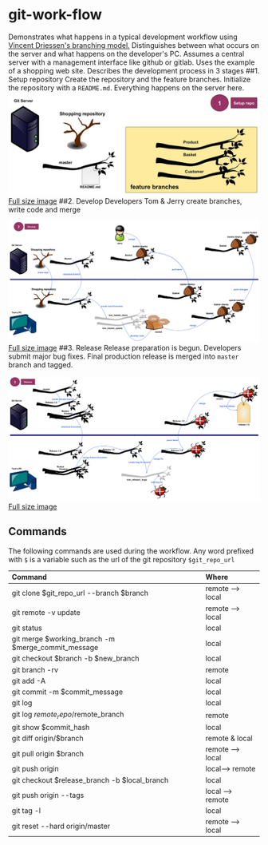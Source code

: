 # git-work-flow

Demonstrates what happens in a typical development workflow using [Vincent Driessen's branching model.](http://nvie.com/posts/a-successful-git-branching-model/) Distinguishes between what occurs on the server and what happens on the developer's PC. Assumes a central server with a management interface like github or gitlab. Uses the example of a shopping web site.
Describes the development process in 3 stages
##1. Setup repository
Create the repository and the feature branches. Initialize the repository with a `README.md`. Everything happens on the server here.
![alt text](images/gitflow1.jpg "Stage 1. Setup repo")
[Full size image](https://raw.githubusercontent.com/PhilCorcoran/git-work-flow/master/images/gitflow1.jpg)
##2. Develop
Developers Tom &amp; Jerry create branches, write code and merge

![alt text](images/gitflow2.jpg "Stage 2. Developing")
[Full size image](https://raw.githubusercontent.com/PhilCorcoran/git-work-flow/master/images/gitflow2.jpg)
##3. Release
Release preparation is begun. Developers submit major bug fixes. Final production release is merged into `master` branch and tagged.

![alt text](images/gitflow3.jpg "Stage 3. Releasing")
[Full size image](https://raw.githubusercontent.com/PhilCorcoran/git-work-flow/master/images/gitflow3.jpg)

## Commands
The following commands are used during the workflow. Any word prefixed with `$` is a variable such as the url of the git repository `$git_repo_url`

| Command                                            | Where            |
|:---------------------------------------------------|:-----------------|
| git clone $git_repo_url --branch $branch           | remote --> local |
| git remote -v update                               | remote --> local |
| git status                                         | local            |
| git merge $working_branch -m $merge_commit_message | local            |
| git checkout $branch -b $new_branch                | local            |
| git branch -rv                                     | remote           |
| git add -A                                         | local            |
| git commit -m $commit_message                      | local            |
| git log                                            | local            |
| git log $remote_repo/$remote_branch                | remote           |
| git show $commit_hash                              | local            |
| git diff origin/$branch                            | remote & local   |
| git pull origin $branch                            | remote --> local |
| git push origin                                    | local--> remote  |
| git checkout $release_branch -b $local_branch      | local            |
| git push origin --tags                             | local --> remote |
| git tag -l                                         | local            |
| git reset --hard origin/master                     | remote --> local |

